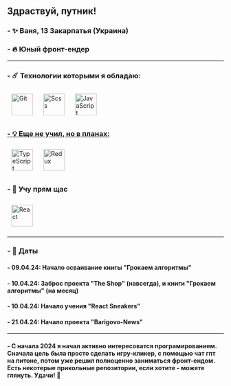 ## <div>Здраствуй, путник!</div>  

### - ✨ Ваня, 13 Закарпатья (Украина)
  
### - 🔥 Юный фронт-ендер

<hr>

### - ☄️ Технологии которыми я обладаю:
<div>  
<a href="https://github.com/" target="_blank"><img style="margin: 10px" src="https://profilinator.rishav.dev/skills-assets/git-scm-icon.svg" alt="Git" height="50" /></a>  
<a href="https://sass-lang.com/" target="_blank"><img style="margin: 10px" src="https://profilinator.rishav.dev/skills-assets/sass-original.svg" alt="Scss" height="50" /></a>
<a href="https://ru.wikipedia.org/wiki/JavaScript" target="_blank"><img style="margin: 10px" src="https://upload.wikimedia.org/wikipedia/commons/thumb/9/99/Unofficial_JavaScript_logo_2.svg/1200px-Unofficial_JavaScript_logo_2.svg.png" alt="JavaScript" height="50"</a>
</div>

### - 💡 Еще не учил, но в планах:

<div>
<a href="https://www.typescriptlang.org/" target="_blank"><img style="margin: 10px" src="https://profilinator.rishav.dev/skills-assets/typescript-original.svg" alt="TypeScript" height="50" /></a>  
<a href="https://redux.js.org/" target="_blank"><img style="margin: 10px" src="https://profilinator.rishav.dev/skills-assets/redux-original.svg" alt="Redux" height="50" /></a>  
</div>

### - 💫 Учу прям щас

<div>
<a href="https://reactjs.org/" target="_blank"><img style="margin: 10px" src="https://profilinator.rishav.dev/skills-assets/react-original-wordmark.svg" alt="React" height="50" /></a>  
</div>

<hr>

### - 📰 Даты

#### - 09.04.24: Начало осваивание книгы "Грокаем алгоритмы"
#### - 10.04.24: Заброс проекта "The Shop" (навсегда), и книги "Грокаем алгоритмы" (на месяц)
#### - 10.04.24: Начало учения "React Sneakers"
#### - 21.04.24: Начало проекта "Barigovo-News"

<hr>

#### - С начала 2024 я начал активно интересоватся програмированием. Сначала цель была просто сделать игру-кликер, с помощью чат гпт на питоне, потом уже решил полноценно заниматься фронт-ендом. Есть некотерые прикольные репозитории, если хотите - можете глянуть. Удачи! 🙂
